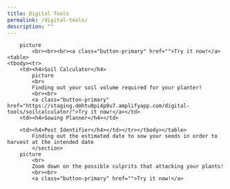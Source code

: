 ```yaml
---
title: Digital Tools
permalink: /digital-tools/
description: ""
---
```

<style>
		  .button-primary {
    background-color: #215732;
    border: 2px solid #215732;
    padding: 0.5rem 1rem;
  	border-radius: 1rem;
    color: white !important;
	  text-decoration: none !important;
  }
	</style>


<section>

		picture
			<br><br><br><a class="button-primary" href="">Try it now!</a><table>
	<tbody><tr>
		<td><h4>Soil Calculator</h4>
			picture
			<br>
			Finding out your soil volume required for your planter!
			<br><br>
		    <a class="button-primary" href="https://staging.dmhtu0pi4p9u7.amplifyapp.com/digital-tools/soilcalculator/">Try it now!</a></td>
		<td><h4>Sowing Planner</h4></td>
		    
		<td><h4>Pest Identifier</h4></td></tr></tbody></table>
			Finding out the estimated date to sow your seeds in order to harvest at the intended date
			</section>
		picture
			<br>
			Zoom down on the possible culprits that attacking your plants!
			<br><br>
		    <a class="button-primary" href="">Try it now!</a>
